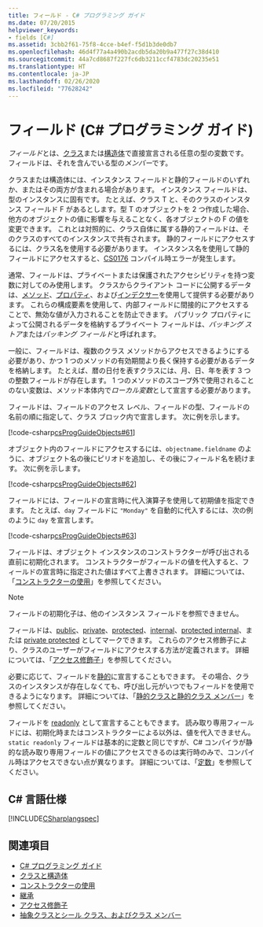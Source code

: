 ```yaml
---
title: フィールド - C# プログラミング ガイド
ms.date: 07/20/2015
helpviewer_keywords:
- fields [C#]
ms.assetid: 3cbb2f61-75f8-4cce-b4ef-f5d1b3de0db7
ms.openlocfilehash: 46d4f77a4a490b2acdb5da20b9a477f27c38d410
ms.sourcegitcommit: 44a7cd8687f227fc6db3211ccf4783dc20235e51
ms.translationtype: HT
ms.contentlocale: ja-JP
ms.lasthandoff: 02/26/2020
ms.locfileid: "77628242"
---
```

# <a name="fields-c-programming-guide"></a>フィールド (C# プログラミング ガイド)

*フィールド*とは、[クラス](../../language-reference/keywords/class.md)または[構造体](../../language-reference/builtin-types/struct.md)で直接宣言される任意の型の変数です。 フィールドは、それを含んでいる型の*メンバー*です。

クラスまたは構造体には、インスタンス フィールドと静的フィールドのいずれか、またはその両方が含まれる場合があります。 インスタンス フィールドは、型のインスタンスに固有です。 たとえば、クラス T と、そのクラスのインスタンス フィールド F があるとします。型 T のオブジェクトを 2 つ作成した場合、他方のオブジェクトの値に影響を与えることなく、各オブジェクトの F の値を変更できます。 これとは対照的に、クラス自体に属する静的フィールドは、そのクラスのすべてのインスタンスで共有されます。 静的フィールドにアクセスするには、クラス名を使用する必要があります。 インスタンス名を使用して静的フィールドにアクセスすると、[CS0176](../../misc/cs0176.md) コンパイル時エラーが発生します。

通常、フィールドは、プライベートまたは保護されたアクセシビリティを持つ変数に対してのみ使用します。 クラスからクライアント コードに公開するデータは、[メソッド](./methods.md)、[プロパティ](./properties.md)、および[インデクサー](../indexers/index.md)を使用して提供する必要があります。 これらの構成要素を使用して、内部フィールドに間接的にアクセスすることで、無効な値が入力されることを防止できます。 パブリック プロパティによって公開されるデータを格納するプライベート フィールドは、*バッキング ストア*または*バッキング フィールド*と呼ばれます。

一般に、フィールドは、複数のクラス メソッドからアクセスできるようにする必要があり、かつ 1 つのメソッドの有効期間より長く保持する必要があるデータを格納します。 たとえば、暦の日付を表すクラスには、月、日、年を表す 3 つの整数フィールドが存在します。 1 つのメソッドのスコープ外で使用されることのない変数は、メソッド本体内で*ローカル変数*として宣言する必要があります。

フィールドは、フィールドのアクセス レベル、フィールドの型、フィールドの名前の順に指定して、クラス ブロック内で宣言します。 次に例を示します。

[!code-csharp[csProgGuideObjects#61](~/samples/snippets/csharp/VS_Snippets_VBCSharp/csProgGuideObjects/CS/Objects.cs#61)]

オブジェクト内のフィールドにアクセスするには、`objectname.fieldname` のように、オブジェクト名の後にピリオドを追加し、その後にフィールド名を続けます。 次に例を示します。

[!code-csharp[csProgGuideObjects#62](~/samples/snippets/csharp/VS_Snippets_VBCSharp/csProgGuideObjects/CS/Objects.cs#62)]

フィールドには、フィールドの宣言時に代入演算子を使用して初期値を指定できます。 たとえば、`day` フィールドに `"Monday"` を自動的に代入するには、次の例のように `day` を宣言します。

[!code-csharp[csProgGuideObjects#63](~/samples/snippets/csharp/VS_Snippets_VBCSharp/csProgGuideObjects/CS/Objects.cs#63)]

フィールドは、オブジェクト インスタンスのコンストラクターが呼び出される直前に初期化されます。 コンストラクターがフィールドの値を代入すると、フィールドの宣言時に指定された値はすべて上書きされます。 詳細については、「[コンストラクターの使用](./using-constructors.md)」を参照してください。

> [!NOTE]
> フィールドの初期化子は、他のインスタンス フィールドを参照できません。

フィールドは、[public](../../language-reference/keywords/public.md)、[private](../../language-reference/keywords/private.md)、[protected](../../language-reference/keywords/protected.md)、[internal](../../language-reference/keywords/internal.md)、[protected internal](../../language-reference/keywords/protected-internal.md)、または [private protected](../../language-reference/keywords/private-protected.md) としてマークできます。 これらのアクセス修飾子により、クラスのユーザーがフィールドにアクセスする方法が定義されます。 詳細については、「[アクセス修飾子](./access-modifiers.md)」を参照してください。

必要に応じて、フィールドを[静的](../../language-reference/keywords/static.md)に宣言することもできます。 その場合、クラスのインスタンスが存在しなくても、呼び出し元がいつでもフィールドを使用できるようになります。 詳細については、「[静的クラスと静的クラス メンバー](./static-classes-and-static-class-members.md)」を参照してください。

フィールドを [readonly](../../language-reference/keywords/readonly.md) として宣言することもできます。 読み取り専用フィールドには、初期化時またはコンストラクターによる以外は、値を代入できません。 `static readonly` フィールドは基本的に定数と同じですが、C# コンパイラが静的な読み取り専用フィールドの値にアクセスできるのは実行時のみで、コンパイル時はアクセスできない点が異なります。 詳細については、「[定数](./constants.md)」を参照してください。

## <a name="c-language-specification"></a>C# 言語仕様

[!INCLUDE[CSharplangspec](~/includes/csharplangspec-md.md)]

## <a name="see-also"></a>関連項目

- [C# プログラミング ガイド](../index.md)
- [クラスと構造体](./index.md)
- [コンストラクターの使用](./using-constructors.md)
- [継承](./inheritance.md)
- [アクセス修飾子](./access-modifiers.md)
- [抽象クラスとシール クラス、およびクラス メンバー](./abstract-and-sealed-classes-and-class-members.md)

